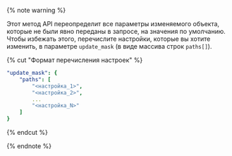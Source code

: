 {% note warning %}

Этот метод API переопределит все параметры изменяемого объекта, которые не были явно переданы в запросе, на значения по умолчанию. Чтобы избежать этого, перечислите настройки, которые вы хотите изменить, в параметре `update_mask` (в виде массива строк `paths[]`).

{% cut "Формат перечисления настроек" %}

```yaml
"update_mask": {
    "paths": [
        "<настройка_1>",
        "<настройка_2>",
        ...
        "<настройка_N>"
    ]
}
```

{% endcut %}

{% endnote %}
